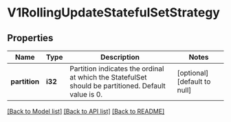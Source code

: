 # V1RollingUpdateStatefulSetStrategy

## Properties
Name | Type | Description | Notes
------------ | ------------- | ------------- | -------------
**partition** | **i32** | Partition indicates the ordinal at which the StatefulSet should be partitioned. Default value is 0. | [optional] [default to null]

[[Back to Model list]](../README.md#documentation-for-models) [[Back to API list]](../README.md#documentation-for-api-endpoints) [[Back to README]](../README.md)


